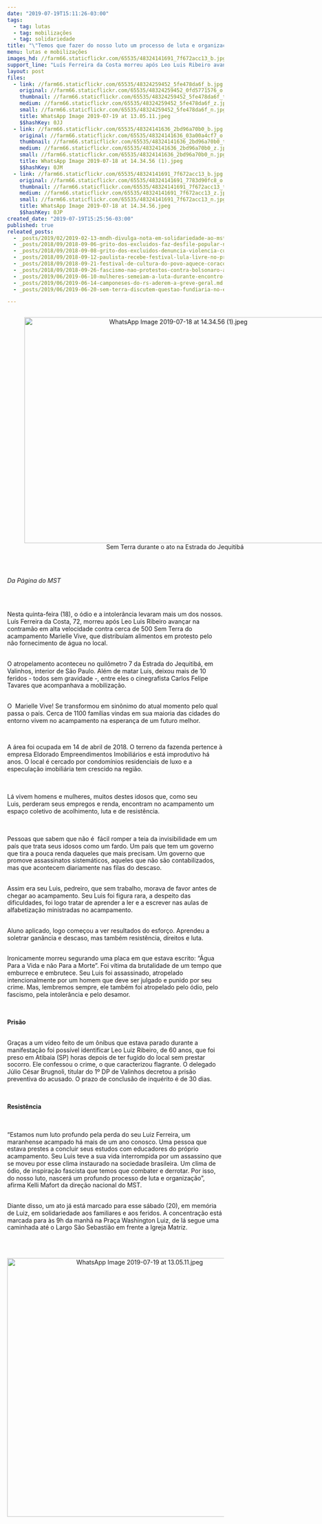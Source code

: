 ```yaml
---
date: "2019-07-19T15:11:26-03:00"
tags:
  - tag: lutas
  - tag: mobilizações
  - tag: solidariedade
title: "\"Temos que fazer do nosso luto um processo de luta e organização\""
menu: lutas e mobilizações
images_hd: //farm66.staticflickr.com/65535/48324141691_7f672acc13_b.jpg
support_line: "Luís Ferreira da Costa morreu após Leo Luis Ribeiro avançar na contramão em alta velocidade contra cerca de 500 Sem Terra do acampamento Marielle Vive!"
layout: post
files:
  - link: //farm66.staticflickr.com/65535/48324259452_5fe478da6f_b.jpg
    original: //farm66.staticflickr.com/65535/48324259452_0fd5771576_o.jpg
    thumbnail: //farm66.staticflickr.com/65535/48324259452_5fe478da6f_t.jpg
    medium: //farm66.staticflickr.com/65535/48324259452_5fe478da6f_z.jpg
    small: //farm66.staticflickr.com/65535/48324259452_5fe478da6f_n.jpg
    title: WhatsApp Image 2019-07-19 at 13.05.11.jpeg
    $$hashKey: 0JJ
  - link: //farm66.staticflickr.com/65535/48324141636_2bd96a70b0_b.jpg
    original: //farm66.staticflickr.com/65535/48324141636_03a00a4cf7_o.jpg
    thumbnail: //farm66.staticflickr.com/65535/48324141636_2bd96a70b0_t.jpg
    medium: //farm66.staticflickr.com/65535/48324141636_2bd96a70b0_z.jpg
    small: //farm66.staticflickr.com/65535/48324141636_2bd96a70b0_n.jpg
    title: WhatsApp Image 2019-07-18 at 14.34.56 (1).jpeg
    $$hashKey: 0JM
  - link: //farm66.staticflickr.com/65535/48324141691_7f672acc13_b.jpg
    original: //farm66.staticflickr.com/65535/48324141691_7783d90fc8_o.jpg
    thumbnail: //farm66.staticflickr.com/65535/48324141691_7f672acc13_t.jpg
    medium: //farm66.staticflickr.com/65535/48324141691_7f672acc13_z.jpg
    small: //farm66.staticflickr.com/65535/48324141691_7f672acc13_n.jpg
    title: WhatsApp Image 2019-07-18 at 14.34.56.jpeg
    $$hashKey: 0JP
created_date: "2019-07-19T15:25:56-03:00"
published: true
releated_posts:
  - _posts/2019/02/2019-02-13-mndh-divulga-nota-em-solidariedade-ao-mst.md
  - _posts/2018/09/2018-09-06-grito-dos-excluidos-faz-desfile-popular-no-dia-da-independencia.md
  - _posts/2018/09/2018-09-08-grito-dos-excluidos-denuncia-violencia-custo-de-vida-e-prisao-politica-de-lula.md
  - _posts/2018/09/2018-09-12-paulista-recebe-festival-lula-livre-no-proximo-domingo.md
  - _posts/2018/09/2018-09-21-festival-de-cultura-do-povo-aquece-coracoes-em-presidente-prudente.md
  - _posts/2018/09/2018-09-26-fascismo-nao-protestos-contra-bolsonaro-acontecem-em-14-paises-neste-sabado-29.md
  - _posts/2019/06/2019-06-10-mulheres-semeiam-a-luta-durante-encontro-mulheres-no-df-e-entorno.md
  - _posts/2019/06/2019-06-14-camponeses-do-rs-aderem-a-greve-geral.md
  - _posts/2019/06/2019-06-20-sem-terra-discutem-questao-fundiaria-no-extremo-sul-da-bahia.md

---
```

<div style="text-align:center">
<figure class="image" style="display:inline-block"><img alt="WhatsApp Image 2019-07-18 at 14.34.56 (1).jpeg" height="524" src="//farm66.staticflickr.com/65535/48324141636_2bd96a70b0_b.jpg" width="700" />
<figcaption>Sem Terra durante o ato na Estrada do Jequitib&aacute;</figcaption>
</figure>
</div>

<p><br />
<br />
<em>Da P&aacute;gina do MST&nbsp;</em></p>

<p>&nbsp;</p>

<p>
<style type="text/css">@page { margin: 2cm }
		h2.cjk { font-family: "Noto Sans CJK SC Regular" }
		h2.ctl { font-family: "FreeSans" }
		p { margin-bottom: 0.25cm; line-height: 120% }
		a:link { so-language: zxx }
</style>
</p>

<p><br />
Nesta quinta-feira (18), o &oacute;dio e a intoler&acirc;ncia levaram mais um dos nossos. Lu&iacute;s Ferreira da Costa, 72, morreu ap&oacute;s Leo Luis&nbsp;Ribeiro avan&ccedil;ar na contram&atilde;o em alta velocidade contra cerca de 500 Sem Terra do acampamento Marielle Vive, que distribu&iacute;am alimentos em protesto pelo n&atilde;o fornecimento de &aacute;gua no local.</p>

<p><br />
O atropelamento aconteceu no quil&ocirc;metro 7 da Estrada do Jequitib&aacute;, em Valinhos, interior de S&atilde;o Paulo. Al&eacute;m de matar&nbsp;Luis, deixou mais de 10 feridos - todos sem gravidade -, entre eles o cinegrafista Carlos Felipe Tavares que acompanhava a mobiliza&ccedil;&atilde;o.</p>

<p><br />
O &nbsp;Marielle Vive! Se transformou em sin&ocirc;nimo do atual momento pelo qual passa o pa&iacute;s. Cerca de 1100 fam&iacute;lias vindas em sua maioria&nbsp;das cidades do entorno vivem no acampamento na esperan&ccedil;a de um futuro melhor.</p>

<p>&nbsp;</p>

<p>A &aacute;rea foi ocupada em 14 de abril de 2018. O&nbsp;terreno da fazenda pertence &agrave; empresa Eldorado Empreendimentos Imobili&aacute;rios e est&aacute; improdutivo h&aacute; anos. O local &eacute; cercado por condom&iacute;nios residenciais de luxo e a especula&ccedil;&atilde;o imobili&aacute;ria tem crescido na regi&atilde;o.<br />
&nbsp;</p>

<p><br />
L&aacute; vivem homens e mulheres, muitos destes idosos que, como seu Luis,&nbsp;perderam seus empregos e renda, encontram no acampamento um espa&ccedil;o coletivo de acolhimento, luta e de resist&ecirc;ncia.&nbsp;</p>

<p><br />
<br />
Pessoas que sabem que n&atilde;o &eacute;&nbsp; f&aacute;cil romper a teia da invisibilidade em um pa&iacute;s que trata seus idosos como um fardo. Um pa&iacute;s que tem um governo que tira a pouca renda daqueles que mais precisam. Um governo que promove assassinatos sistem&aacute;ticos, aqueles que n&atilde;o s&atilde;o contabilizados, mas que acontecem diariamente nas filas do descaso.</p>

<p><br />
Assim era seu Luis, pedreiro, que sem trabalho, morava de favor antes de chegar ao acampamento. Seu Luis&nbsp;foi figura rara, a despeito das dificuldades, foi logo tratar de aprender a ler e a escrever nas aulas de alfabetiza&ccedil;&atilde;o ministradas no acampamento.</p>

<p><br />
Aluno aplicado, logo come&ccedil;ou a ver resultados do esfor&ccedil;o.&nbsp;Aprendeu a soletrar gan&acirc;ncia e descaso, mas tamb&eacute;m resist&ecirc;ncia, direitos e luta.</p>

<p><br />
Ironicamente morreu segurando uma placa em que estava escrito: &ldquo;&Aacute;gua Para a Vida e n&atilde;o Para a Morte&rdquo;. Foi v&iacute;tima da brutalidade de um tempo que emburrece e embrutece. Seu Luis foi assassinado, atropelado intencionalmente por um homem que deve ser julgado e punido por seu crime. Mas, lembremos sempre, ele&nbsp;tamb&eacute;m foi atropelado pelo &oacute;dio, pelo fascismo, pela intoler&acirc;ncia e pelo desamor.</p>

<p><br />
<br />
<strong>Pris&atilde;o</strong></p>

<p><br />
Gra&ccedil;as a um v&iacute;deo feito de um &ocirc;nibus que estava parado durante a manifesta&ccedil;&atilde;o foi poss&iacute;vel identificar Leo Luiz Ribeiro, de 60 anos, que foi preso em Atibaia (SP) horas depois de ter fugido do local sem prestar socorro. Ele confessou o crime, o que caracterizou flagrante. O delegado J&uacute;lio C&eacute;sar Brugnoli, titular do 1&ordm; DP de Valinhos decretou a pris&atilde;o preventiva do acusado. O prazo de conclus&atilde;o de inqu&eacute;rito &eacute; de 30 dias.</p>

<p><br />
<br />
<strong>Resist&ecirc;ncia</strong></p>

<p><br />
<br />
&ldquo;Estamos num luto profundo pela perda do seu Luiz Ferreira, um maranhense acampado h&aacute; mais de um ano conosco. Uma pessoa que estava prestes a concluir seus estudos com educadores do pr&oacute;prio acampamento. Seu Luis teve a sua vida interrompida por um assassino que se moveu&nbsp;por esse clima instaurado na sociedade brasileira. Um clima de &oacute;dio, de inspira&ccedil;&atilde;o fascista que temos que combater e derrotar. Por isso, do nosso luto, nascer&aacute; um profundo processo de luta e organiza&ccedil;&atilde;o&rdquo;, afirma Kelli Mafort da dire&ccedil;&atilde;o nacional do MST.</p>

<p><br />
Diante disso, um ato j&aacute; est&aacute; marcado para esse s&aacute;bado (20), em mem&oacute;ria de Luiz, em solidariedade aos familiares e aos&nbsp;feridos. A concentra&ccedil;&atilde;o est&aacute; marcada para &agrave;s 9h da manh&atilde; na Pra&ccedil;a Washington Luiz, de l&aacute; segue uma caminhada at&eacute; o Largo S&atilde;o Sebasti&atilde;o em frente a Igreja Matriz.</p>

<p><br />
&nbsp;</p>

<p style="text-align:center"><img alt="WhatsApp Image 2019-07-19 at 13.05.11.jpeg" height="600" src="//farm66.staticflickr.com/65535/48324259452_5fe478da6f_b.jpg" width="600" /></p>

<p align="justify" style="font-variant: normal; letter-spacing: normal; font-style: normal; font-weight: normal; line-height: 150%; orphans: 2; widows: 2">&nbsp;</p>
